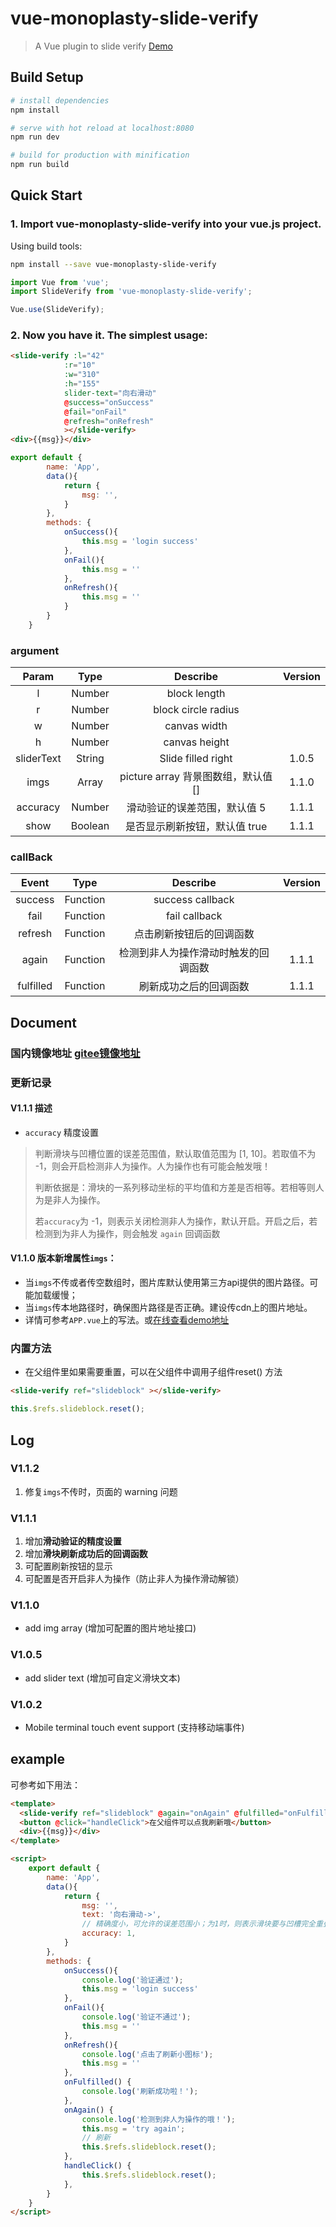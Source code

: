 # vue-monoplasty-slide-verify

> A Vue plugin to slide verify [Demo](https://monoplasty.github.io/vue-monoplasty-slide-verify/)

## Build Setup

``` bash
# install dependencies
npm install

# serve with hot reload at localhost:8080
npm run dev

# build for production with minification
npm run build
```
## Quick Start

###  1. Import vue-monoplasty-slide-verify into your vue.js project.

Using build tools:

```bash
npm install --save vue-monoplasty-slide-verify
```

```js
import Vue from 'vue';
import SlideVerify from 'vue-monoplasty-slide-verify';

Vue.use(SlideVerify);
```

### 2. Now you have it. The simplest usage:

```html
<slide-verify :l="42"
            :r="10"
            :w="310"
            :h="155"
            slider-text="向右滑动"
            @success="onSuccess"
            @fail="onFail"
            @refresh="onRefresh"
            ></slide-verify>
<div>{{msg}}</div>
```

```js
export default {
        name: 'App',
        data(){
            return {
                msg: '',
            }
        },
        methods: {
            onSuccess(){
                this.msg = 'login success'
            },
            onFail(){
                this.msg = ''
            },
            onRefresh(){
                this.msg = ''
            }
        }
    }
```

### argument

| Param | Type | Describe | Version |
| :------: | :------: | :------: | :-----: |
| l | Number | block length | |
| r | Number | block circle radius | |
| w | Number | canvas width | |
| h | Number | canvas height | |
| sliderText | String | Slide filled right | 1.0.5 |
| imgs | Array | picture array 背景图数组，默认值 [] | 1.1.0 |
| accuracy | Number | 滑动验证的误差范围，默认值 5 | 1.1.1 |
| show | Boolean | 是否显示刷新按钮，默认值 true | 1.1.1 |

### callBack

| Event | Type | Describe | Version |
| :------: | :------: | :------: | :-----: |
| success | Function | success callback | |
| fail | Function | fail callback | |
| refresh | Function | 点击刷新按钮后的回调函数 | |
| again | Function | 检测到非人为操作滑动时触发的回调函数 | 1.1.1 |
| fulfilled | Function | 刷新成功之后的回调函数 | 1.1.1 |

## Document
### 国内镜像地址 [gitee镜像地址](https://gitee.com/monoplasty/vue-monoplasty-slide-verify)

### 更新记录
#### V1.1.1 描述
- `accuracy` 精度设置
> 判断滑块与凹槽位置的误差范围值，默认取值范围为 [1, 10]。若取值不为 -1，则会开启检测非人为操作。人为操作也有可能会触发哦！
>
> 判断依据是：滑块的一系列移动坐标的平均值和方差是否相等。若相等则人为是非人为操作。
>
> 若`accuracy`为 -1，则表示关闭检测非人为操作，默认开启。开启之后，若检测到为非人为操作，则会触发 `again` 回调函数
#### V1.1.0 版本新增属性`imgs`：
  - 当`imgs`不传或者传空数组时，图片库默认使用第三方api提供的图片路径。可能加载缓慢；
  - 当`imgs`传本地路径时，确保图片路径是否正确。建设传cdn上的图片地址。
  - 详情可参考`APP.vue`上的写法。或[在线查看demo地址](https://monoplasty.github.io/vue-monoplasty-slide-verify/)

### 内置方法
- 在父组件里如果需要重置，可以在父组件中调用子组件reset() 方法
```html
<slide-verify ref="slideblock" ></slide-verify>
```
```javascript
this.$refs.slideblock.reset();
```


## Log
### V1.1.2
1. 修复`imgs`不传时，页面的 warning 问题
### V1.1.1
1. 增加**滑动验证的精度设置**
2. 增加**滑块刷新成功后的回调函数**
3. 可配置刷新按钮的显示
4. 可配置是否开启非人为操作（防止非人为操作滑动解锁）
### V1.1.0
- add img array (增加可配置的图片地址接口)
### V1.0.5
- add slider text (增加可自定义滑块文本)
### V1.0.2
- Mobile terminal touch event support (支持移动端事件)

## example
可参考如下用法：
```html
<template>
  <slide-verify ref="slideblock" @again="onAgain" @fulfilled="onFulfilled" @success="onSuccess" @fail="onFail" @refresh="onRefresh" :slider-text="text" :accuracy="accuracy"></slide-verify>
  <button @click="handleClick">在父组件可以点我刷新哦</button>
  <div>{{msg}}</div>
</template>

<script>
    export default {
        name: 'App',
        data(){
            return {
                msg: '',
                text: '向右滑动->',
                // 精确度小，可允许的误差范围小；为1时，则表示滑块要与凹槽完全重叠，才能验证成功。默认值为5
                accuracy: 1,
            }
        },
        methods: {
            onSuccess(){
                console.log('验证通过');
                this.msg = 'login success'
            },
            onFail(){
                console.log('验证不通过');
                this.msg = ''
            },
            onRefresh(){
                console.log('点击了刷新小图标');
                this.msg = ''
            },
            onFulfilled() {
                console.log('刷新成功啦！');
            },
            onAgain() {
                console.log('检测到非人为操作的哦！');
                this.msg = 'try again';
                // 刷新
                this.$refs.slideblock.reset();
            },
            handleClick() {
                this.$refs.slideblock.reset();
            },
        }
    }
</script>
```
